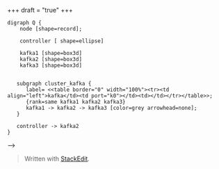 +++
draft = "true"
+++

```
digraph Q {
    node [shape=record];

    controller [ shape=ellipse]
   
    kafka1 [shape=box3d]
    kafka2 [shape=box3d]
    kafka3 [shape=box3d]
    

   subgraph cluster_kafka {
      label= <<table border="0" width="100%"><tr><td align="left">kafka</td><td port="k0"></td><td></td></tr></table>>;
      {rank=same kafka1 kafka2 kafka3}
      kafka1 -> kafka2 -> kafka3 [color=grey arrowhead=none];
   }
   
   controller -> kafka2
}
```



-->


> Written with [StackEdit](https://stackedit.io/).
<!--stackedit_data:
eyJoaXN0b3J5IjpbMTkzNTM4ODY2MiwtMzY4ODI5NDc0XX0=
-->